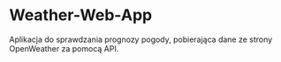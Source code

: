 # Weather-Web-App
Aplikacja do sprawdzania prognozy pogody, pobierająca dane ze strony OpenWeather za pomocą API.
